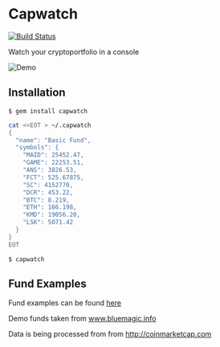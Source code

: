 # Capwatch

[![Build Status](https://travis-ci.org/bugaiov/capwatch.svg?branch=master)](https://travis-ci.org/bugaiov/capwatch)

Watch your cryptoportfolio in a console

![Demo](http://i.imgur.com/ZkrFDtL.png)

## Installation

    $ gem install capwatch

```bash
cat <<EOT > ~/.capwatch
{
  "name": "Basic Fund",
  "symbols": {
    "MAID": 25452.47,
    "GAME": 22253.51,
    "ANS": 3826.53,
    "FCT": 525.67875,
    "SC": 4152770,
    "DCR": 453.22,
    "BTC": 8.219,
    "ETH": 166.198,
    "KMD": 19056.20,
    "LSK": 5071.42
  }
}
EOT
```

    $ capwatch

## Fund Examples

Fund examples can be found [here](funds/demo)

Demo funds taken from www.bluemagic.info

Data is being processed from from http://coinmarketcap.com

